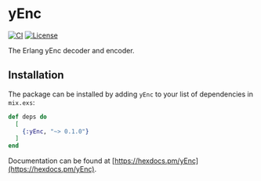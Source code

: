 # yEnc

[![CI](https://github.com/sntran/yEnc/actions/workflows/elixir.yml/badge.svg)](https://github.com/sntran/yEnc/actions/workflows/elixir.yml)
[![License](https://img.shields.io/github/license/sntran/yEnc.svg)](https://choosealicense.com/licenses/apache-2.0/)

The Erlang yEnc decoder and encoder.

## Installation

The package can be installed by adding `yEnc` to your list of dependencies in `mix.exs`:

```elixir
def deps do
  [
    {:yEnc, "~> 0.1.0"}
  ]
end
```

Documentation can be found at [https://hexdocs.pm/yEnc](https://hexdocs.pm/yEnc).
